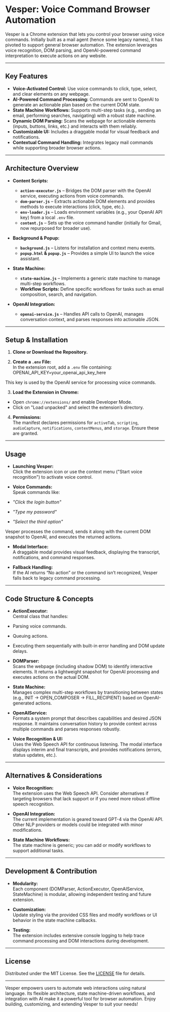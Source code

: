 # Vesper: Voice Command Browser Automation

Vesper is a Chrome extension that lets you control your browser using voice commands. Initially built as a mail agent (hence some legacy names), it has pivoted to support general browser automation. The extension leverages voice recognition, DOM parsing, and OpenAI-powered command interpretation to execute actions on any website.

---

## Key Features

- **Voice-Activated Control:** Use voice commands to click, type, select, and clear elements on any webpage.
- **AI-Powered Command Processing:** Commands are sent to OpenAI to generate an actionable plan based on the current DOM state.
- **State Machine Workflows:** Supports multi-step tasks (e.g., sending an email, performing searches, navigating) with a robust state machine.
- **Dynamic DOM Parsing:** Scans the webpage for actionable elements (inputs, buttons, links, etc.) and interacts with them reliably.
- **Customizable UI:** Includes a draggable modal for visual feedback and notifications.
- **Contextual Command Handling:** Integrates legacy mail commands while supporting broader browser actions.

---

## Architecture Overview

- **Content Scripts:**  
  - **`action-executor.js`** – Bridges the DOM parser with the OpenAI service, executing actions from voice commands.
  - **`dom-parser.js`** – Extracts actionable DOM elements and provides methods to execute interactions (click, type, etc.).
  - **`env-loader.js`** – Loads environment variables (e.g., your OpenAI API key) from a local `.env` file.
  - **`content.js`** – Sets up the voice command handler (initially for Gmail, now repurposed for broader use).

- **Background & Popup:**  
  - **`background.js`** – Listens for installation and context menu events.
  - **`popup.html` & `popup.js`** – Provides a simple UI to launch the voice assistant.
  
- **State Machine:**  
  - **`state-machine.js`** – Implements a generic state machine to manage multi-step workflows.
  - **Workflow Scripts:** Define specific workflows for tasks such as email composition, search, and navigation.

- **OpenAI Integration:**  
  - **`openai-service.js`** – Handles API calls to OpenAI, manages conversation context, and parses responses into actionable JSON.

---

## Setup & Installation

1. **Clone or Download the Repository.**

2. **Create a `.env` File:**  
   In the extension root, add a `.env` file containing:
   OPENAI_API_KEY=your_openai_api_key_here

This key is used by the OpenAI service for processing voice commands.

3. **Load the Extension in Chrome:**
- Open `chrome://extensions/` and enable Developer Mode.
- Click on "Load unpacked" and select the extension’s directory.

4. **Permissions:**  
The manifest declares permissions for `activeTab`, `scripting`, `audioCapture`, `notifications`, `contextMenus`, and `storage`. Ensure these are granted.

---

## Usage

- **Launching Vesper:**  
Click the extension icon or use the context menu ("Start voice recognition") to activate voice control.

- **Voice Commands:**  
Speak commands like:
- _"Click the login button"_
- _"Type my password"_
- _"Select the third option"_

Vesper processes the command, sends it along with the current DOM snapshot to OpenAI, and executes the returned actions.

- **Modal Interface:**  
A draggable modal provides visual feedback, displaying the transcript, notifications, and command responses.

- **Fallback Handling:**  
If the AI returns “No action” or the command isn’t recognized, Vesper falls back to legacy command processing.

---

## Code Structure & Concepts

- **ActionExecutor:**  
Central class that handles:
- Parsing voice commands.
- Queuing actions.
- Executing them sequentially with built-in error handling and DOM update delays.

- **DOMParser:**  
Scans the webpage (including shadow DOM) to identify interactive elements. It returns a lightweight snapshot for OpenAI processing and executes actions on the actual DOM.

- **State Machine:**  
Manages complex multi-step workflows by transitioning between states (e.g., INIT → OPEN_COMPOSER → FILL_RECIPIENT) based on OpenAI-generated actions.

- **OpenAIService:**  
Formats a system prompt that describes capabilities and desired JSON response. It maintains conversation history to provide context across multiple commands and parses responses robustly.

- **Voice Recognition & UI:**  
Uses the Web Speech API for continuous listening. The modal interface displays interim and final transcripts, and provides notifications (errors, status updates, etc.).

---

## Alternatives & Considerations

- **Voice Recognition:**  
The extension uses the Web Speech API. Consider alternatives if targeting browsers that lack support or if you need more robust offline speech recognition.

- **OpenAI Integration:**  
The current implementation is geared toward GPT-4 via the OpenAI API. Other NLP providers or models could be integrated with minor modifications.

- **State Machine Workflows:**  
The state machine is generic; you can add or modify workflows to support additional tasks.

---

## Development & Contribution

- **Modularity:**  
Each component (DOMParser, ActionExecutor, OpenAIService, StateMachine) is modular, allowing independent testing and future extension.

- **Customization:**  
Update styling via the provided CSS files and modify workflows or UI behavior in the state machine callbacks.

- **Testing:**  
The extension includes extensive console logging to help trace command processing and DOM interactions during development.

---

## License

Distributed under the MIT License. See the [LICENSE](LICENSE) file for details.

---

Vesper empowers users to automate web interactions using natural language. Its flexible architecture, state machine-driven workflows, and integration with AI make it a powerful tool for browser automation. Enjoy building, customizing, and extending Vesper to suit your needs!